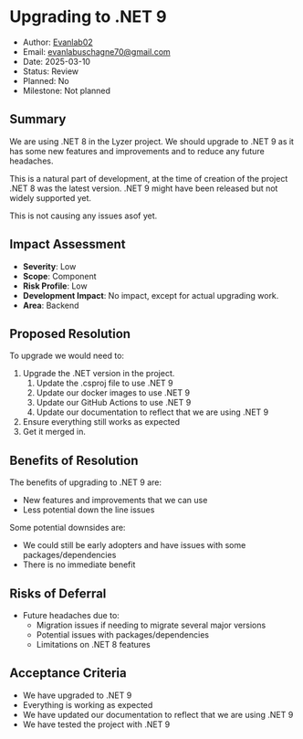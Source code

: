 # Upgrading to .NET 9

- Author: [Evanlab02](https://github.com/Evanlab02)
- Email: [evanlabuschagne70@gmail.com](mailto:evanlabuschagne70@gmail.com)
- Date: 2025-03-10
- Status: Review
- Planned: No
- Milestone: Not planned

## Summary

We are using .NET 8 in the Lyzer project. We should upgrade to .NET 9 as it has some new features and improvements and to reduce any future headaches.

This is a natural part of development, at the time of creation of the project .NET 8 was the latest version. .NET 9 might have been released but not widely supported yet.

This is not causing any issues asof yet.

## Impact Assessment

- **Severity**: Low
- **Scope**: Component
- **Risk Profile**: Low
- **Development Impact**: No impact, except for actual upgrading work.
- **Area**: Backend

## Proposed Resolution

To upgrade we would need to:

1. Upgrade the .NET version in the project.
    1. Update the .csproj file to use .NET 9
    2. Update our docker images to use .NET 9
    3. Update our GitHub Actions to use .NET 9
    4. Update our documentation to reflect that we are using .NET 9
2. Ensure everything still works as expected
3. Get it merged in.

## Benefits of Resolution

The benefits of upgrading to .NET 9 are:

- New features and improvements that we can use
- Less potential down the line issues

Some potential downsides are:

- We could still be early adopters and have issues with some packages/dependencies
- There is no immediate benefit

## Risks of Deferral

- Future headaches due to:
    - Migration issues if needing to migrate several major versions
    - Potential issues with packages/dependencies
    - Limitations on .NET 8 features

## Acceptance Criteria

- We have upgraded to .NET 9
- Everything is working as expected
- We have updated our documentation to reflect that we are using .NET 9
- We have tested the project with .NET 9
